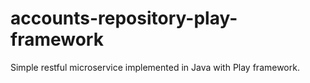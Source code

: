 # accounts-repository-play-framework
Simple restful microservice implemented in Java with Play framework.
